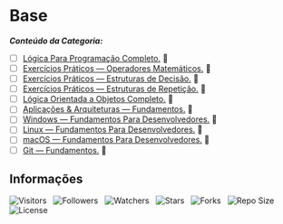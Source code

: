 <!-- Título -->
# Base

***Conteúdo da Categoria:***

* [ ] [Lógica Para Programação Completo.](https://github.com/Devsgeeknerd/cur-log-par-pro-com-bas) :construction:
* [ ] [Exercícios Práticos — Operadores Matemáticos.](https://github.com/Devsgeeknerd/exe-pra-ope-mat-bas) :construction:
* [ ] [Exercícios Práticos — Estruturas de Decisão.](https://github.com/Devsgeeknerd/exe-pra-est-dec-bas) :construction:
* [ ] [Exercícios Práticos — Estruturas de Repetição.](https://github.com/Devsgeeknerd/exe-pra-est-rep-bas) :construction:
* [ ] [Lógica Orientada a Objetos Completo.](https://github.com/Devsgeeknerd/cur-log-ori-obj-com-bas) :construction:
* [ ] [Aplicações & Arquiteturas — Fundamentos.](https://github.com/Devsgeeknerd/cur-apl-arq-fun-bas) :construction:
* [ ] [Windows — Fundamentos Para Desenvolvedores.](https://github.com/Devsgeeknerd/cur-win-fun-par-des-bas) :construction:
* [ ] [Linux — Fundamentos Para Desenvolvedores.](https://github.com/Devsgeeknerd/cur-lin-fun-par-des-bas) :construction:
* [ ] [macOS — Fundamentos Para Desenvolvedores.](https://github.com/Devsgeeknerd/) :construction:
* [ ] [Git — Fundamentos.](https://github.com/Devsgeeknerd/cur-git-fun-bas) :construction:

<!-- Information -->
## Informações

![Visitors](https://api.visitorbadge.io/api/visitors?path=Devsgeeknerd%2Fcat-bas&label=Visitantes&labelColor=%23f9e64f&countColor=%23008000&style=plastic "Total de Visitas")
&nbsp;
![Followers](https://img.shields.io/github/followers/Devsgeeknerd?style=p&label=Seguidores&labelColor=f9e64f&color=008000 "Total de Seguidores")
&nbsp;
![Watchers](https://img.shields.io/github/watchers/Devsgeeknerd/cat-bas?style=p&label=Observadores&labelColor=f9e64f&color=008000 "Total de Observadores")
&nbsp;
![Stars](https://img.shields.io/github/stars/Devsgeeknerd/cat-bas?style=p&label=Estrelas&labelColor=f9e64f&color=008000 "Total de Estrelas")
&nbsp;
![Forks](https://img.shields.io/github/forks/Devsgeeknerd/cat-bas?style=p&label=Bifurcações&labelColor=f9e64f&color=008000 "Total de Bifurcações")
&nbsp;
![Repo Size](https://img.shields.io/github/repo-size/Devsgeeknerd/cat-bas?style=p&label=Tamanho&labelColor=f9e64f&color=008000 "Tamanho do Repositório")
&nbsp;
![License](https://img.shields.io/github/license/Devsgeeknerd/cat-bas?style=p&label=Licença&labelColor=f9e64f&color=008000 "Licença do Repositório")
